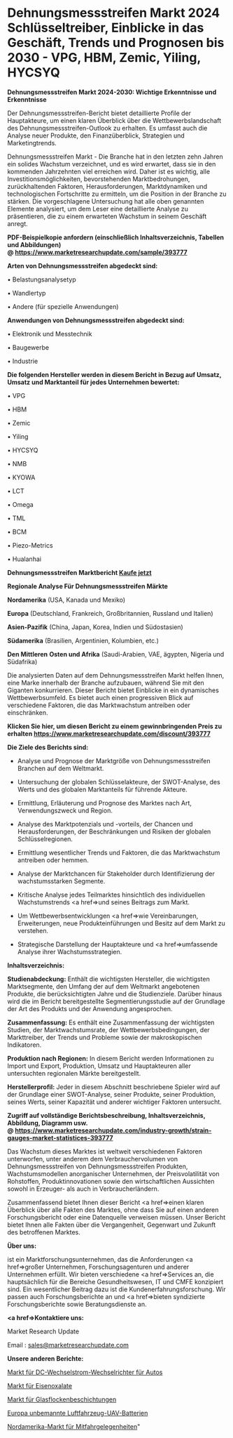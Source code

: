 # Dehnungsmessstreifen Markt 2024 Schlüsseltreiber, Einblicke in das Geschäft, Trends und Prognosen bis 2030 - VPG, HBM, Zemic, Yiling, HYCSYQ

<strong>Dehnungsmessstreifen Markt 2024-2030: Wichtige Erkenntnisse und Erkenntnisse</strong>

Der Dehnungsmessstreifen-Bericht bietet detaillierte Profile der Hauptakteure, um einen klaren Überblick über die Wettbewerbslandschaft des Dehnungsmessstreifen-Outlook zu erhalten. Es umfasst auch die Analyse neuer Produkte, den Finanzüberblick, Strategien und Marketingtrends.

Dehnungsmessstreifen Markt - Die Branche hat in den letzten zehn Jahren ein solides Wachstum verzeichnet, und es wird erwartet, dass sie in den kommenden Jahrzehnten viel erreichen wird. Daher ist es wichtig, alle Investitionsmöglichkeiten, bevorstehenden Marktbedrohungen, zurückhaltenden Faktoren, Herausforderungen, Marktdynamiken und technologischen Fortschritte zu ermitteln, um die Position in der Branche zu stärken. Die vorgeschlagene Untersuchung hat alle oben genannten Elemente analysiert, um dem Leser eine detaillierte Analyse zu präsentieren, die zu einem erwarteten Wachstum in seinem Geschäft anregt.

<strong><b>PDF-Beispielkopie anfordern (einschließlich Inhaltsverzeichnis, Tabellen und Abbildungen) @ </b></strong><strong><a href=https://www.marketresearchupdate.com/sample/393777><strong>https://www.marketresearchupdate.com/sample/393777</u></a></strong></strong>

<strong>Arten von Dehnungsmessstreifen abgedeckt sind:</strong>

• Belastungsanalysetyp

• Wandlertyp

• Andere (für spezielle Anwendungen)

<strong>Anwendungen von Dehnungsmessstreifen abgedeckt sind:</strong>

• Elektronik und Messtechnik

• Baugewerbe

• Industrie

<strong>Die folgenden Hersteller werden in diesem Bericht in Bezug auf Umsatz, Umsatz und Marktanteil für jedes Unternehmen bewertet:</strong>

• VPG

• HBM

• Zemic

• Yiling

• HYCSYQ

• NMB

• KYOWA

• LCT

• Omega

• TML

• BCM

• Piezo-Metrics

• Hualanhai

<strong>Dehnungsmessstreifen Marktbericht <a href=https://www.marketresearchupdate.com/buynow/393777>Kaufe jetzt</a></strong>

<strong>Regionale Analyse Für Dehnungsmessstreifen Märkte</strong>

<strong>Nordamerika</strong> (USA, Kanada und Mexiko)

<strong>Europa</strong> (Deutschland, Frankreich, Großbritannien, Russland und Italien)

<strong>Asien-Pazifik</strong> (China, Japan, Korea, Indien und Südostasien)

<strong>Südamerika</strong> (Brasilien, Argentinien, Kolumbien, etc.)

<strong>Den Mittleren</strong> <strong>Osten und Afrika</strong> (Saudi-Arabien, VAE, ägypten, Nigeria und Südafrika)

Die analysierten Daten auf dem Dehnungsmessstreifen Markt helfen Ihnen, eine Marke innerhalb der Branche aufzubauen, während Sie mit den Giganten konkurrieren. Dieser Bericht bietet Einblicke in ein dynamisches Wettbewerbsumfeld. Es bietet auch einen progressiven Blick auf verschiedene Faktoren, die das Marktwachstum antreiben oder einschränken.

<strong>Klicken Sie hier, um diesen Bericht zu einem gewinnbringenden Preis zu erhalten
</strong><strong><a href=https://www.marketresearchupdate.com/discount/393777>https://www.marketresearchupdate.com/discount/393777</b></u></strong></a>

<strong>Die Ziele des Berichts sind:</strong>

- Analyse und Prognose der Marktgröße von Dehnungsmessstreifen Branchen auf dem Weltmarkt.

- Untersuchung der globalen Schlüsselakteure, der SWOT-Analyse, des Werts und des globalen Marktanteils für führende Akteure.

- Ermittlung, Erläuterung und Prognose des Marktes nach Art, Verwendungszweck und Region.

- Analyse des Marktpotenzials und -vorteils, der Chancen und Herausforderungen, der Beschränkungen und Risiken der globalen Schlüsselregionen.

- Ermittlung wesentlicher Trends und Faktoren, die das Marktwachstum antreiben oder hemmen.

- Analyse der Marktchancen für Stakeholder durch Identifizierung der wachstumsstarken Segmente.

- Kritische Analyse jedes Teilmarktes hinsichtlich des individuellen Wachstumstrends <a href=>und</a> seines Beitrags zum Markt.

- Um Wettbewerbsentwicklungen <a href=>wie</a> Vereinbarungen, Erweiterungen, neue Produkteinführungen und Besitz auf dem Markt zu verstehen.

- Strategische Darstellung der Hauptakteure und <a href=>umfas</a>sende Analyse ihrer Wachstumsstrategien.

<strong>Inhaltsverzeichnis:</strong>

<strong>Studienabdeckung:</strong> Enthält die wichtigsten Hersteller, die wichtigsten Marktsegmente, den Umfang der auf dem Weltmarkt angebotenen Produkte, die berücksichtigten Jahre und die Studienziele. Darüber hinaus wird die im Bericht bereitgestellte Segmentierungsstudie auf der Grundlage der Art des Produkts und der Anwendung angesprochen.

<strong>Zusammenfassung:</strong> Es enthält eine Zusammenfassung der wichtigsten Studien, der Marktwachstumsrate, der Wettbewerbsbedingungen, der Markttreiber, der Trends und Probleme sowie der makroskopischen Indikatoren.

<strong>Produktion nach Regionen:</strong> In diesem Bericht werden Informationen zu Import und Export, Produktion, Umsatz und Hauptakteuren aller untersuchten regionalen Märkte bereitgestellt.

<strong>Herstellerprofil:</strong> Jeder in diesem Abschnitt beschriebene Spieler wird auf der Grundlage einer SWOT-Analyse, seiner Produkte, seiner Produktion, seines Werts, seiner Kapazität und anderer wichtiger Faktoren untersucht.

<strong><b>Zugriff auf vollständige Berichtsbeschreibung, Inhaltsverzeichnis, Abbildung, Diagramm usw. @ </b></strong><strong><a href=https://www.marketresearchupdate.com/industry-growth/strain-gauges-market-statistices-393777>https://www.marketresearchupdate.com/industry-growth/strain-gauges-market-statistices-393777</a></strong>

Das Wachstum dieses Marktes ist weltweit verschiedenen Faktoren unterworfen, unter anderem dem Verbrauchervolumen von Dehnungsmessstreifen von Dehnungsmessstreifen Produkten, Wachstumsmodellen anorganischer Unternehmen, der Preisvolatilität von Rohstoffen, Produktinnovationen sowie den wirtschaftlichen Aussichten sowohl in Erzeuger- als auch in Verbraucherländern.

Zusammenfassend bietet Ihnen dieser Bericht <a href=>einen</a> klaren Überblick über alle Fakten des Marktes, ohne dass Sie auf einen anderen Forschungsbericht oder eine Datenquelle verweisen müssen. Unser Bericht bietet Ihnen alle Fakten über die Vergangenheit, Gegenwart und Zukunft des betroffenen Marktes.

<strong>Über uns:</strong>

 ist ein Marktforschungsunternehmen, das die Anforderungen <a href=>großer</a> Unternehmen, Forschungsagenturen und anderer Unternehmen erfüllt. Wir bieten verschiedene <a href=>Services</a> an, die hauptsächlich für die Bereiche Gesundheitswesen, IT und CMFE konzipiert sind. Ein wesentlicher Beitrag dazu ist die Kundenerfahrungsforschung. Wir passen auch Forschungsberichte an und <a href=>bieten</a> syndizierte Forschungsberichte sowie Beratungsdienste an.

<strong><a href=>Kontaktiere uns:</a></strong>

Market Research Update

Email : sales@marketresearchupdate.com

<strong>Unsere anderen Berichte:</strong>

<a href=https://www.linkedin.com/pulse/dc-ac-car-power-inverter-market-2023-trends>Markt für DC-Wechselstrom-Wechselrichter für Autos</a>

<a href=https://www.linkedin.com/pulse/ferrous-oxalate-market-2023-remarking-enormous>Markt für Eisenoxalate</a>

<a href=https://www.linkedin.com/pulse/glass-flake-coating-market-2023-analysis-growth-drivers>Markt für Glasflockenbeschichtungen</a>

<a href=https://www.linkedin.com/pulse/europe-unmanned-aerial-vehicle-uav-batteries>Europa unbemannte Luftfahrzeug-UAV-Batterien</a>

<a href=https://www.linkedin.com/pulse/north-america-ridesharing-market-2023>Nordamerika-Markt für Mitfahrgelegenheiten</a>"
